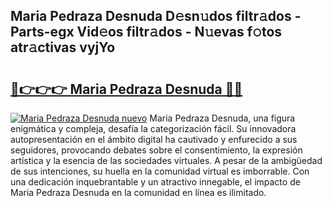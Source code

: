 ## Maria Pedraza Desnuda D𝚎sn𝚞dos filtr𝚊dos - Parts-egx Vid𝚎os filtr𝚊dos - N𝚞evas f𝚘tos atr𝚊ctivas vyjYo

# <h2><a href="http://mb6b17.tromn.icu/?c=Maria+Pedraza+Desnuda">🔗👉👉👉 Maria Pedraza Desnuda 🔗🔗</a></h2>

[![Maria Pedraza Desnuda nuevo](https://i.imgur.com/pEAQMta.gif)](http://mb6b17.tromn.icu/?c=Maria+Pedraza+Desnuda)
Maria Pedraza Desnuda, una figura enigmática y compleja, desafía la categorización fácil. Su innovadora autopresentación en el ámbito digital ha cautivado y enfurecido a sus seguidores, provocando debates sobre el consentimiento, la expresión artística y la esencia de las sociedades virtuales. A pesar de la ambigüedad de sus intenciones, su huella en la comunidad virtual es imborrable. Con una dedicación inquebrantable y un atractivo innegable, el impacto de Maria Pedraza Desnuda en la comunidad en línea es ilimitado.
